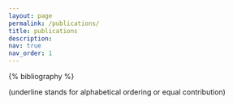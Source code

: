 ```yaml
---
layout: page
permalink: /publications/
title: publications
description:
nav: true
nav_order: 1
---
```


<!-- _pages/publications.md -->
<div class="publications">

{% bibliography %}

(underline stands for alphabetical ordering or equal contribution)
</div>

